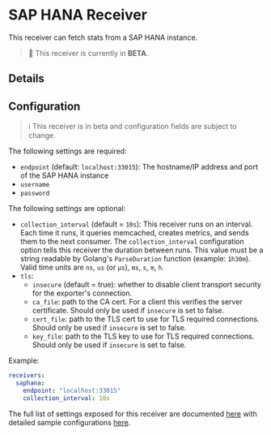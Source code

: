 # SAP HANA Receiver

This receiver can fetch stats from a SAP HANA instance.

> :construction: This receiver is currently in **BETA**.

## Details

## Configuration

> :information_source: This receiver is in beta and configuration fields are subject to change.

The following settings are required:

- `endpoint` (default: `localhost:33015`): The hostname/IP address and port of the SAP HANA instance
- `username`
- `password`

The following settings are optional:

- `collection_interval` (default = `10s`): This receiver runs on an interval.
Each time it runs, it queries memcached, creates metrics, and sends them to the
next consumer. The `collection_interval` configuration option tells this
receiver the duration between runs. This value must be a string readable by
Golang's `ParseDuration` function (example: `1h30m`). Valid time units are
`ns`, `us` (or `µs`), `ms`, `s`, `m`, `h`.
- `tls`:
  - `insecure` (default = true): whether to disable client transport security for the exporter's connection.
  - `ca_file`: path to the CA cert. For a client this verifies the server certificate. Should only be used if `insecure` is set to false.
  - `cert_file`: path to the TLS cert to use for TLS required connections. Should only be used if `insecure` is set to false.
  - `key_file`: path to the TLS key to use for TLS required connections. Should only be used if `insecure` is set to false.

Example:

```yaml
receivers:
  saphana:
    endpoint: "localhost:33015"
    collection_interval: 10s
```

The full list of settings exposed for this receiver are documented [here](./config.go)
with detailed sample configurations [here](./testdata/config.yaml).
